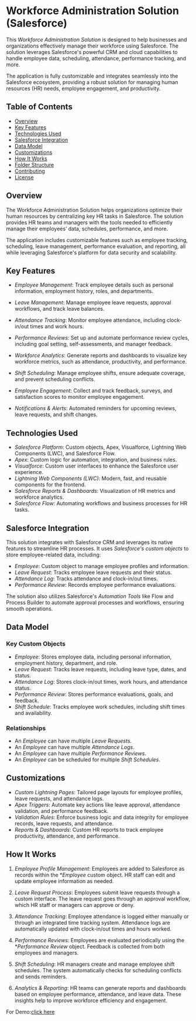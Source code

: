 # Workforce Administration Solution (Salesforce)

This *Workforce Administration Solution* is designed to help businesses and organizations effectively manage their workforce using Salesforce. The solution leverages Salesforce's powerful CRM and cloud capabilities to handle employee data, scheduling, attendance, performance tracking, and more. 

The application is fully customizable and integrates seamlessly into the Salesforce ecosystem, providing a robust solution for managing human resources (HR) needs, employee engagement, and productivity.

## Table of Contents

- [Overview](#overview)
- [Key Features](#key-features)
- [Technologies Used](#technologies-used)
- [Salesforce Integration](#salesforce-integration)
- [Data Model](#data-model)
- [Customizations](#customizations)
- [How It Works](#how-it-works)
- [Folder Structure](#folder-structure)
- [Contributing](#contributing)
- [License](#license)

## Overview

The Workforce Administration Solution helps organizations optimize their human resources by centralizing key HR tasks in Salesforce. The solution provides HR teams and managers with the tools needed to efficiently manage their employees’ data, schedules, performance, and more.

The application includes customizable features such as employee tracking, scheduling, leave management, performance evaluation, and reporting, all while leveraging Salesforce's platform for data security and scalability.

## Key Features

- *Employee Management*: Track employee details such as personal information, employment history, roles, and departments.
  
- *Leave Management*: Manage employee leave requests, approval workflows, and track leave balances.

- *Attendance Tracking*: Monitor employee attendance, including clock-in/out times and work hours.

- *Performance Reviews*: Set up and automate performance review cycles, including goal setting, self-assessments, and manager feedback.

- *Workforce Analytics*: Generate reports and dashboards to visualize key workforce metrics, such as attendance, productivity, and performance.

- *Shift Scheduling*: Manage employee shifts, ensure adequate coverage, and prevent scheduling conflicts.

- *Employee Engagement*: Collect and track feedback, surveys, and satisfaction scores to monitor employee engagement.

- *Notifications & Alerts*: Automated reminders for upcoming reviews, leave requests, and shift changes.

## Technologies Used

- *Salesforce Platform*: Custom objects, Apex, Visualforce, Lightning Web Components (LWC), and Salesforce Flow.
- *Apex*: Custom logic for automation, integration, and business rules.
- *Visualforce*: Custom user interfaces to enhance the Salesforce user experience.
- *Lightning Web Components (LWC)*: Modern, fast, and reusable components for the frontend.
- *Salesforce Reports & Dashboards*: Visualization of HR metrics and workforce analytics.
- *Salesforce Flow*: Automating workflows and business processes for HR tasks.

## Salesforce Integration

This solution integrates with Salesforce CRM and leverages its native features to streamline HR processes. It uses *Salesforce's custom objects* to store employee-related data, including:

- *Employee*: Custom object to manage employee profiles and information.
- *Leave Request*: Tracks employee leave requests and their status.
- *Attendance Log*: Tracks attendance and clock-in/out times.
- *Performance Review*: Records employee performance evaluations.

The solution also utilizes Salesforce's *Automation Tools* like Flow and Process Builder to automate approval processes and workflows, ensuring smooth operations.

## Data Model

### Key Custom Objects

- *Employee*: Stores employee data, including personal information, employment history, department, and role.
- *Leave Request*: Tracks leave requests, including leave type, dates, and status.
- *Attendance Log*: Stores clock-in/out times, work hours, and attendance status.
- *Performance Review*: Stores performance evaluations, goals, and feedback.
- *Shift Schedule*: Tracks employee work schedules, including shift times and availability.

### Relationships

- An *Employee* can have multiple *Leave Requests*.
- An *Employee* can have multiple *Attendance Logs*.
- An *Employee* can have multiple *Performance Reviews*.
- An *Employee* can be scheduled for multiple *Shift Schedules*.

## Customizations

- *Custom Lightning Pages*: Tailored page layouts for employee profiles, leave requests, and attendance logs.
- *Apex Triggers*: Automate key actions like leave approval, attendance validation, and performance feedback.
- *Validation Rules*: Enforce business logic and data integrity for employee records, leave requests, and attendance.
- *Reports & Dashboards*: Custom HR reports to track employee productivity, attendance, and performance.

## How It Works

1. *Employee Profile Management*: Employees are added to Salesforce as records within the **Employee* custom object. HR staff can edit and update employee information as needed.

2. *Leave Request Process*: Employees submit leave requests through a custom interface. The leave request goes through an approval workflow, which HR staff or managers can approve or deny.

3. *Attendance Tracking*: Employee attendance is logged either manually or through an integrated time tracking system. Attendance logs are automatically updated with clock-in/out times and hours worked.

4. *Performance Reviews*: Employees are evaluated periodically using the **Performance Review* object. Feedback is collected from both employees and managers.

5. *Shift Scheduling*: HR managers create and manage employee shift schedules. The system automatically checks for scheduling conflicts and sends reminders.

6. *Analytics & Reporting*: HR teams can generate reports and dashboards based on employee performance, attendance, and leave data. These insights help to improve workforce efficiency and engagement.



For Demo:[click here](https://drive.google.com/file/d/1KGNFu1eohWX7NsxknNyx98rmYqRgVOSo/view?usp=drivesdk)
